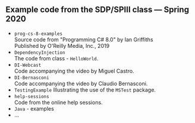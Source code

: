 ## Example code from the SDP/SPIII class — Spring 2020

+ `prog-cs-8-examples`  
	Source code from "Programming C# 8.0" by Ian Griffiths  
	Published by O'Reilly Media, Inc., 2019
+ `DependencyInjection`  
	The code from class - `HelloWorld`.
+ `DI-Webcast`  
	Code accompanying the video by Miguel Castro.
+ `DI-Bernasconi`  
	Code accompanying the video by Claudio Bernasconi.
+ `TestingExample`
	Illustrating the use of the `MSTest` package.
+ `help-sessions`  
	Code from the online help sessions.
+ `Java` - examples
+ ...
